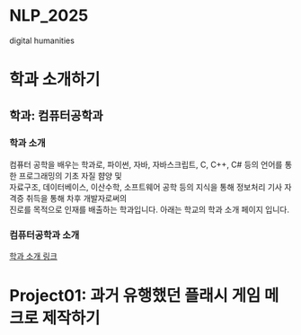 # NLP_2025
digital humanities   

학과 소개하기   
=
   
학과: 컴퓨터공학과   
-
   
### 학과 소개   
   
컴퓨터 공학을 배우는 학과로, 파이썬, 자바, 자바스크립트, C, C++, C# 등의 언어를 통한 프로그래밍의 기초 자질 햠양 및   
자료구조, 데이터베이스, 이산수학, 소프트웨어 공학 등의 지식을 통해 정보처리 기사 자격증 취득을 통해   차후 개발자로써의   
진로를 목적으로 인재를 배출하는 학과입니다. 아래는 학교의 학과 소개 페이지 입니다.   
   

### 컴퓨터공학과 소개   
[학과 소개 링크]

[학과 소개 링크]: https://www.hannam.ac.kr/kor/educate/educate_0103_08.html


# Project01: 과거 유행했던 플래시 게임 메크로 제작하기

